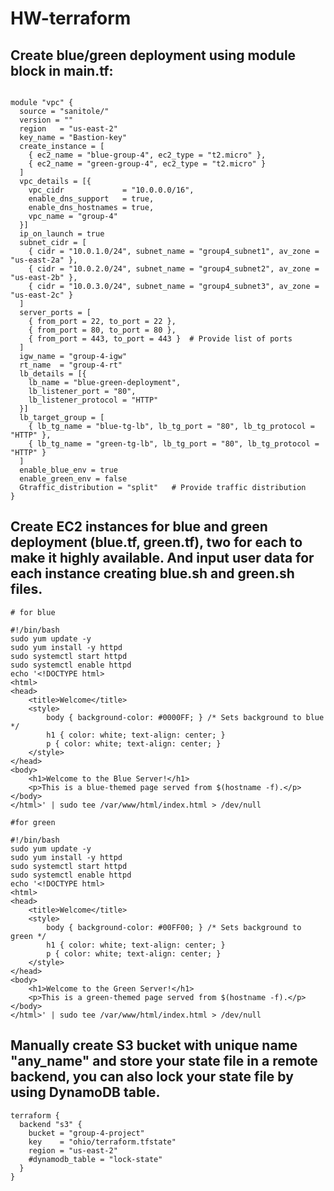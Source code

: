 # HW-terraform

## Create blue/green deployment using module block in main.tf:

```hcl

module "vpc" {
  source = "sanitole/"
  version = ""
  region   = "us-east-2"
  key_name = "Bastion-key"
  create_instance = [
    { ec2_name = "blue-group-4", ec2_type = "t2.micro" },
    { ec2_name = "green-group-4", ec2_type = "t2.micro" }
  ]
  vpc_details = [{
    vpc_cidr             = "10.0.0.0/16",
    enable_dns_support   = true,
    enable_dns_hostnames = true,
    vpc_name = "group-4"
  }]
  ip_on_launch = true
  subnet_cidr = [
    { cidr = "10.0.1.0/24", subnet_name = "group4_subnet1", av_zone = "us-east-2a" },
    { cidr = "10.0.2.0/24", subnet_name = "group4_subnet2", av_zone = "us-east-2b" },
    { cidr = "10.0.3.0/24", subnet_name = "group4_subnet3", av_zone = "us-east-2c" }
  ]
  server_ports = [
    { from_port = 22, to_port = 22 },
    { from_port = 80, to_port = 80 },
    { from_port = 443, to_port = 443 }  # Provide list of ports             
  ]
  igw_name = "group-4-igw"
  rt_name  = "group-4-rt"
  lb_details = [{
    lb_name = "blue-green-deployment",
    lb_listener_port = "80",
    lb_listener_protocol = "HTTP"  
  }]
  lb_target_group = [
    { lb_tg_name = "blue-tg-lb", lb_tg_port = "80", lb_tg_protocol = "HTTP" },
    { lb_tg_name = "green-tg-lb", lb_tg_port = "80", lb_tg_protocol = "HTTP" }
  ]
  enable_blue_env = true
  enable_green_env = false
  Gtraffic_distribution = "split"   # Provide traffic distribution
}
```

## Create EC2 instances for blue and green deployment (blue.tf, green.tf), two for each to make it highly available. And input user data for each instance creating blue.sh and green.sh files.

```hcl
# for blue

#!/bin/bash
sudo yum update -y
sudo yum install -y httpd
sudo systemctl start httpd
sudo systemctl enable httpd
echo '<!DOCTYPE html>
<html>
<head>
    <title>Welcome</title>
    <style>
        body { background-color: #0000FF; } /* Sets background to blue */
        h1 { color: white; text-align: center; }
        p { color: white; text-align: center; }
    </style>
</head>
<body>
    <h1>Welcome to the Blue Server!</h1>
    <p>This is a blue-themed page served from $(hostname -f).</p>
</body>
</html>' | sudo tee /var/www/html/index.html > /dev/null
```

```hcl
#for green

#!/bin/bash
sudo yum update -y
sudo yum install -y httpd
sudo systemctl start httpd
sudo systemctl enable httpd
echo '<!DOCTYPE html>
<html>
<head>
    <title>Welcome</title>
    <style>
        body { background-color: #00FF00; } /* Sets background to green */
        h1 { color: white; text-align: center; }
        p { color: white; text-align: center; }
    </style>
</head>
<body>
    <h1>Welcome to the Green Server!</h1>
    <p>This is a green-themed page served from $(hostname -f).</p>
</body>
</html>' | sudo tee /var/www/html/index.html > /dev/null
```
## Manually create S3 bucket with unique name "any_name" and store your state file in a remote backend, you can also lock your state file by using DynamoDB table.

```hcl
terraform {
  backend "s3" {
    bucket = "group-4-project"
    key    = "ohio/terraform.tfstate"
    region = "us-east-2"
    #dynamodb_table = "lock-state"
  }
}
```